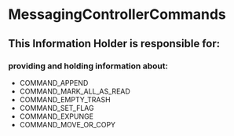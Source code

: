 # MessagingControllerCommands
## This Information Holder is responsible for:
### providing and holding information about: 
* COMMAND_APPEND
* COMMAND_MARK_ALL_AS_READ
* COMMAND_EMPTY_TRASH
* COMMAND_SET_FLAG
* COMMAND_EXPUNGE
* COMMAND_MOVE_OR_COPY
